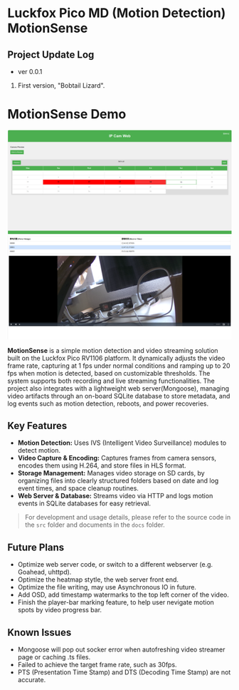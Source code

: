 # Luckfox Pico MD (Motion Detection) MotionSense


## Project Update Log
+ ver 0.0.1
1. First version, "Bobtail Lizard".

# MotionSense Demo

![Home page](images/homepage.png)
![Play back](images/playback.png)

**MotionSense** is a simple motion detection and video streaming solution built on the Luckfox Pico RV1106 platform. It dynamically adjusts the video frame rate, capturing at 1 fps under normal conditions and ramping up to 20 fps when motion is detected, based on customizable thresholds. The system supports both recording and live streaming functionalities. The project also integrates with a lightweight web server(Mongoose), managing video artifacts through an on-board SQLite database to store metadata, and log events such as motion detection, reboots, and power recoveries.

## Key Features

+ **Motion Detection:** Uses IVS (Intelligent Video Surveillance) modules to detect motion.  
+ **Video Capture & Encoding:** Captures frames from camera sensors, encodes them using H.264, and store files in HLS format.  
+ **Storage Management:** Manages video storage on SD cards, by organizing files into clearly structured folders based on date and log event times, and space cleanup routines.  
+ **Web Server & Database:** Streams video via HTTP and logs motion events in SQLite databases for easy retrieval.  

> For development and usage details, please refer to the source code in the `src` folder and documents in the `docs` folder.


## Future Plans
+ Optimize web server code, or switch to a different webserver (e.g. Goahead, uhttpd).
+ Optimize the heatmap stytle, the web server front end.
+ Optimize the file writing, may use Asynchronous IO in future.
+ Add OSD, add timestamp watermarks to the top left corner of the video.
+ Finish the player-bar marking feature, to help user nevigate motion spots by video progress bar.

## Known Issues
+ Mongoose will pop out socker error when autofreshing video streamer page or caching .ts files.
+ Failed to achieve the target frame rate, such as 30fps.
+ PTS (Presentation Time Stamp) and DTS (Decoding Time Stamp) are not accurate.
